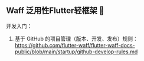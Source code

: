 ## Waff 泛用性Flutter轻框架 👋

<!--

**Here are some ideas to get you started:**

🙋‍♀️ A short introduction - what is your organization all about?
🌈 Contribution guidelines - how can the community get involved?
👩‍💻 Useful resources - where can the community find your docs? Is there anything else the community should know?
🍿 Fun facts - what does your team eat for breakfast?
🧙 Remember, you can do mighty things with the power of [Markdown](https://docs.github.com/github/writing-on-github/getting-started-with-writing-and-formatting-on-github/basic-writing-and-formatting-syntax)
-->

开发入门：

1. 基于 GitHub 的项目管理（版本、开发、发布）规则：
https://github.com/flutter-waff/flutter-waff-docs-public/blob/main/startup/github-develop-rules.md

